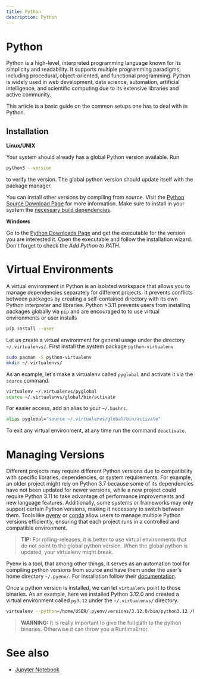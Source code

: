 ```yaml
---
title: Python
description: Python
---
```


# Python

Python is a high-level, interpreted programming language known for its simplicity and readability. It supports multiple programming paradigms, including procedural, object-oriented, and functional programming. Python is widely used in web development, data science, automation, artificial intelligence, and scientific computing due to its extensive libraries and active community.

This article is a basic guide on the common setups one has to deal with in Python.

## Installation

**Linux/UNIX**

Your system should already has a global Python version available. Run 
```bash
python3 --version
```
to verify the version. The global python version should update itself with the package manager.

You can install other versions by compiling from source. Visit the [Python Source Download Page](https://www.python.org/downloads/source/) for more information. Make sure to install in your system the [necessary build dependencies](https://devguide.python.org/getting-started/setup-building/#build-dependencies).

**Windows**

Go to the [Python Downloads Page](https://www.python.org/downloads/windows/) and get the executable for the version you are interested it. Open the executable and follow the installation wizard. Don't forget to check the _Add Python to PATH_.


# Virtual Environments

A virtual environment in Python is an isolated workspace that allows you to manage dependencies separately for different projects. It prevents conflicts between packages by creating a self-contained directory with its own Python interpreter and libraries. Python >3.11 prevents users from installing packages globally via `pip` and are encouraged to  to use virtual environments or user installs
```bash
pip install --user
```

Let us create a virtual environment for general usage under the directory `~/.virtualenvs/`. First install the system package `python-virtualenv`

```bash
sudo pacman -S python-virtualenv
mkdir ~/.virtualenvs/
```

As an example, let's make a virtualenv called `pyglobal` and activate it via the `source` command.

```bash
virtualenv ~/.virtualenvs/pyglobal
source ~/.virtualenvs/global/bin/activate
```

For easier access, add an alias to your `~/.bashrc`.

```bash
alias pyglobal="source ~/.virtualenvs/global/bin/activate"
```

To exit any virtual environment, at any time run the command `deactivate`.

# Managing Versions

Different projects may require different Python versions due to compatibility with specific libraries, dependencies, or system requirements. For example, an older project might rely on Python 3.7 because some of its dependencies have not been updated for newer versions, while a new project could require Python 3.11 to take advantage of performance improvements and new language features. Additionally, some systems or frameworks may only support certain Python versions, making it necessary to switch between them. Tools like [pyenv](https://github.com/pyenv/pyenv) or [conda](https://docs.conda.io/projects/conda/en/stable/index.html) allow users to manage multiple Python versions efficiently, ensuring that each project runs in a controlled and compatible environment.

> __TIP:__ For rolling-releases, it is better to use virtual environments that do not point to the global python version. When the global python is updated, your virtualenv might break.

Pyenv is a tool, that among other things, it serves as an automation tool for compiling python versions from source and have them under the user's home directory `~/.pyenv/`. For installation follow their [documentation](https://github.com/pyenv/pyenv). 

Once a python version is installed, we can let `virtualenv` point to those binaries. As an example, here we installed Python 3.12.0 and created a virtual environment called `py3.12` under the `~/.virtualenvs/` directory.
```bash
virtualenv --python=/home/USER/.pyenv/versions/3.12.0/bin/python3.12 /home/USER/.virtualenv/py3.12
```
> __WARNING:__ It is really important to give the full path to the python binaries. Otherwise it can throw you a RuntimeError.


# See also

- [Jupyter Notebook](python.jupyter)
